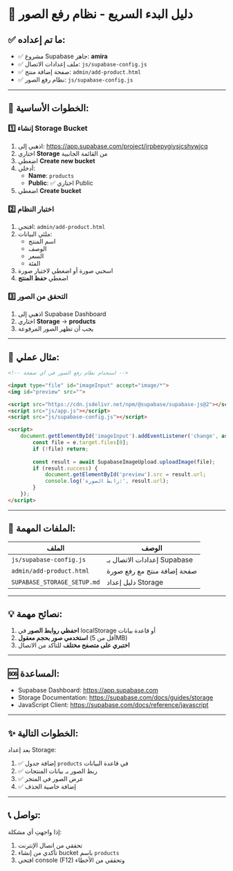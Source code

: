 # 🚀 دليل البدء السريع - نظام رفع الصور

## ✅ ما تم إعداده:

- ✅ مشروع Supabase جاهز: **amira**
- ✅ ملف إعدادات الاتصال: `js/supabase-config.js`
- ✅ صفحة إضافة منتج: `admin/add-product.html`
- ✅ نظام رفع الصور: `js/supabase-config.js`

---

## 🎯 الخطوات الأساسية:

### 1️⃣ إنشاء Storage Bucket

1. اذهبي إلى: https://app.supabase.com/project/irpbepygiysjcshywjcq
2. اختاري **Storage** من القائمة الجانبية
3. اضغطي **Create new bucket**
4. أدخلي:
   - **Name**: `products`
   - **Public**: ✅ اختاري Public
5. اضغطي **Create bucket**

### 2️⃣ اختبار النظام

1. افتحي: `admin/add-product.html`
2. ملئي البيانات:
   - اسم المنتج
   - الوصف
   - السعر
   - الفئة
3. اسحبي صورة أو اضغطي لاختيار صورة
4. اضغطي **حفظ المنتج**

### 3️⃣ التحقق من الصور

1. اذهبي إلى Supabase Dashboard
2. اختاري **Storage** → **products**
3. يجب أن تظهر الصور المرفوعة

---

## 📝 مثال عملي:

```html
<!-- استخدام نظام رفع الصور في أي صفحة -->

<input type="file" id="imageInput" accept="image/*">
<img id="preview" src="">

<script src="https://cdn.jsdelivr.net/npm/@supabase/supabase-js@2"></script>
<script src="js/app.js"></script>
<script src="js/supabase-config.js"></script>

<script>
    document.getElementById('imageInput').addEventListener('change', async (e) => {
        const file = e.target.files[0];
        if (!file) return;
        
        const result = await SupabaseImageUpload.uploadImage(file);
        if (result.success) {
            document.getElementById('preview').src = result.url;
            console.log('رابط الصورة:', result.url);
        }
    });
</script>
```

---

## 🔧 الملفات المهمة:

| الملف | الوصف |
|------|-------|
| `js/supabase-config.js` | إعدادات الاتصال بـ Supabase |
| `admin/add-product.html` | صفحة إضافة منتج مع رفع صورة |
| `SUPABASE_STORAGE_SETUP.md` | دليل إعداد Storage |

---

## 💡 نصائح مهمة:

1. **احفظي روابط الصور** في localStorage أو قاعدة بيانات
2. **استخدمي صور بحجم معقول** (أقل من 5MB)
3. **اختبري على متصفح مختلف** للتأكد من الاتصال

---

## 🆘 المساعدة:

- Supabase Dashboard: https://app.supabase.com
- Storage Documentation: https://supabase.com/docs/guides/storage
- JavaScript Client: https://supabase.com/docs/reference/javascript

---

## ✨ الخطوات التالية:

بعد إعداد Storage:

1. ✅ إضافة جدول `products` في قاعدة البيانات
2. ✅ ربط الصور بـ بيانات المنتجات
3. ✅ عرض الصور في المتجر
4. ✅ إضافة خاصية الحذف

---

## 📞 تواصل:

إذا واجهتِ أي مشكلة:
1. تحققي من اتصال الإنترنت
2. تأكدي من إنشاء bucket باسم `products`
3. افتحي console (F12) وتحققي من الأخطاء

